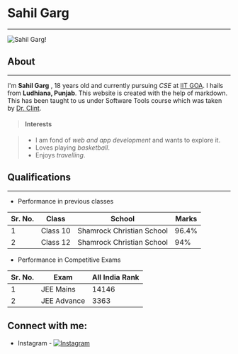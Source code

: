 # Sahil Garg 

***

![Sahil Garg!](https://github.com/sahilgarg07/sahilgarg07.github.io/raw/main/IMG_3719.png)

## About

***

I'm **Sahil Garg** , 18 years old and currently pursuing *CSE* at [IIT GOA](https://iitgoa.ac.in/). I hails from **Ludhiana, Punjab**. This website is created with the help of markdown. This has been taught to us under Software Tools course which was taken by [Dr. Clint](https://clintpgeorge.github.io/). 

> #### Interests

> - I am fond of *web and app development* and wants to explore it.
> - Loves playing *basketball*.
> - Enjoys *travelling*.

## Qualifications

***

- Performance in previous classes

| Sr. No. | Class    | School                   | Marks |
| --------|----------| -------------------------| ------|
| 1       | Class 10 | Shamrock Christian School| 96.4% |
| 2       | Class 12 | Shamrock Christian School| 94%   |

- Performance in Competitive Exams

| Sr. No. | Exam        | All India Rank |
| --------|-------------| ---------------| 
| 1       | JEE Mains   | 14146          | 
| 2       | JEE Advance | 3363           | 

## Connect with me: 

  - Instagram - [![Instagram](https://github.com/sahilgarg07/sahilgarg07.github.io/raw/main/Instagram_icon.png.webp)](https://www.instagram.com/sahilgarg._.07/)
